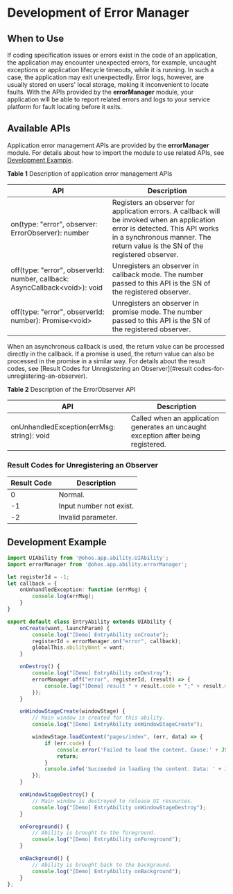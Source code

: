 # Development of Error Manager

## When to Use

If coding specification issues or errors exist in the code of an application, the application may encounter unexpected errors, for example, uncaught exceptions or application lifecycle timeouts, while it is running. In such a case, the application may exit unexpectedly. Error logs, however, are usually stored on users' local storage, making it inconvenient to locate faults. With the APIs provided by the **errorManager** module, your application will be able to report related errors and logs to your service platform for fault locating before it exits.

## Available APIs

Application error management APIs are provided by the **errorManager** module. For details about how to import the module to use related APIs, see [Development Example](#development-example).

**Table 1** Description of application error management APIs

| API                                                      | Description                                                |
| ------------------------------------------------------------ | ---------------------------------------------------- |
| on(type: "error", observer: ErrorObserver): number       | Registers an observer for application errors. A callback will be invoked when an application error is detected. This API works in a synchronous manner. The return value is the SN of the registered observer.|
| off(type: "error", observerId: number,  callback: AsyncCallback\<void\>): void | Unregisters an observer in callback mode. The number passed to this API is the SN of the registered observer. |
| off(type: "error", observerId: number): Promise\<void\> | Unregisters an observer in promise mode. The number passed to this API is the SN of the registered observer. |

When an asynchronous callback is used, the return value can be processed directly in the callback. If a promise is used, the return value can also be processed in the promise in a similar way. For details about the result codes, see [Result Codes for Unregistering an Observer](#result codes-for-unregistering-an-observer).


**Table 2** Description of the ErrorObserver API

| API                        | Description                                                        |
| ------------------------------ | ------------------------------------------------------------ |
| onUnhandledException(errMsg: string): void | Called when an application generates an uncaught exception after being registered.|


### Result Codes for Unregistering an Observer

| Result Code| Description                       |
| ------ | ---------------------------  |
| 0      |  Normal.                         |
| -1     | Input number not exist.             |
| -2     | Invalid parameter.      |

## Development Example
```ts
import UIAbility from '@ohos.app.ability.UIAbility';
import errorManager from '@ohos.app.ability.errorManager';

let registerId = -1;
let callback = {
    onUnhandledException: function (errMsg) {
        console.log(errMsg);
    }
}

export default class EntryAbility extends UIAbility {
    onCreate(want, launchParam) {
        console.log("[Demo] EntryAbility onCreate");
        registerId = errorManager.on("error", callback);
        globalThis.abilityWant = want;
    }

    onDestroy() {
        console.log("[Demo] EntryAbility onDestroy");
        errorManager.off("error", registerId, (result) => {
            console.log("[Demo] result " + result.code + ";" + result.message);
        });
    }

    onWindowStageCreate(windowStage) {
        // Main window is created for this ability.
        console.log("[Demo] EntryAbility onWindowStageCreate");

        windowStage.loadContent("pages/index", (err, data) => {
            if (err.code) {
                console.error('Failed to load the content. Cause:' + JSON.stringify(err));
                return;
            }
            console.info('Succeeded in loading the content. Data: ' + JSON.stringify(data));
        });
    }

    onWindowStageDestroy() {
        // Main window is destroyed to release UI resources.
        console.log("[Demo] EntryAbility onWindowStageDestroy");
    }

    onForeground() {
        // Ability is brought to the foreground.
        console.log("[Demo] EntryAbility onForeground");
    }

    onBackground() {
        // Ability is brought back to the background.
        console.log("[Demo] EntryAbility onBackground");
    }
};
```
